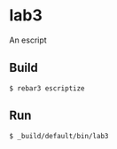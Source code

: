 lab3
=====

An escript

Build
-----

    $ rebar3 escriptize

Run
---

    $ _build/default/bin/lab3
